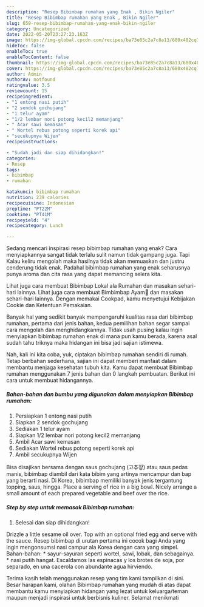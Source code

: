 ```yaml
---
description: "Resep Bibimbap rumahan yang Enak , Bikin Ngiler"
title: "Resep Bibimbap rumahan yang Enak , Bikin Ngiler"
slug: 659-resep-bibimbap-rumahan-yang-enak-bikin-ngiler
category: Uncategorized
date: 2022-05-20T23:27:23.163Z
image: https://img-global.cpcdn.com/recipes/ba73e85c2a7c8a13/680x482cq70/bibimbap-rumahan-foto-resep-utama.jpg
hideToc: false
enableToc: true
enableTocContent: false
thumbnail: https://img-global.cpcdn.com/recipes/ba73e85c2a7c8a13/680x482cq70/bibimbap-rumahan-foto-resep-utama.jpg
cover: https://img-global.cpcdn.com/recipes/ba73e85c2a7c8a13/680x482cq70/bibimbap-rumahan-foto-resep-utama.jpg
author: Admin
authorAv: notfound
ratingvalue: 3.5
reviewcount: 15
recipeingredient:
- "1 entong nasi putih"
- "2 sendok gochujang"
- "1 telur ayam"
- "1/2 lembar nori potong kecil2 memanjang"
- " Acar sawi kemasan"
- " Wortel rebus potong seperti korek api"
- "secukupnya Wijen"
recipeinstructions:

- "Sudah jadi dan siap dihidangkan!"
categories:
- Resep
tags:
- bibimbap
- rumahan

katakunci: bibimbap rumahan 
nutrition: 239 calories
recipecuisine: Indonesian
preptime: "PT22M"
cooktime: "PT41M"
recipeyield: "4"
recipecategory: Lunch

---
```



Sedang mencari inspirasi resep bibimbap rumahan yang enak? Cara menyiapkannya sangat tidak terlalu sulit namun tidak gampang juga. Tapi Kalau keliru mengolah maka hasilnya tidak akan memuaskan dan justru cenderung tidak enak. Padahal bibimbap rumahan yang enak seharusnya punya aroma dan cita rasa yang dapat memancing selera kita.


Lihat juga cara membuat Bibimbap Lokal ala Rumahan dan masakan sehari-hari lainnya. Lihat juga cara membuat Bimbimbap Ayam🥘 dan masakan sehari-hari lainnya. Dengan memakai Cookpad, kamu menyetujui Kebijakan Cookie dan Ketentuan Pemakaian.

Banyak hal yang sedikit banyak mempengaruhi kualitas rasa dari bibimbap rumahan, pertama dari jenis bahan, kedua pemilihan bahan segar sampai cara mengolah dan menghidangkannya. Tidak usah pusing kalau ingin menyiapkan bibimbap rumahan enak di mana pun kamu berada, karena asal sudah tahu triknya maka hidangan ini bisa jadi sajian istimewa.


Nah, kali ini kita coba, yuk, ciptakan bibimbap rumahan sendiri di rumah. Tetap berbahan sederhana, sajian ini dapat memberi manfaat dalam membantu menjaga kesehatan tubuh kita. Kamu dapat membuat Bibimbap rumahan menggunakan 7 jenis bahan dan 0 langkah pembuatan. Berikut ini cara untuk membuat hidangannya.

<!--inarticleads1-->

##### Bahan-bahan dan bumbu yang digunakan dalam menyiapkan Bibimbap rumahan:

1. Persiapkan 1 entong nasi putih
1. Siapkan 2 sendok gochujang
1. Sediakan 1 telur ayam
1. Siapkan 1/2 lembar nori potong kecil2 memanjang
1. Ambil  Acar sawi kemasan
1. Sediakan  Wortel rebus potong seperti korek api
1. Ambil secukupnya Wijen


Bisa disajikan bersama dengan saus gochujang (고추장) atau saus pedas manis, bibimbap diambil dari kata bibim yang artinya mencampur dan bap yang berarti nasi. Di Korea, bibimbap memiliki banyak jenis tergantung topping, saus, hingga. Place a serving of rice in a big bowl. Nicely arrange a small amount of each prepared vegetable and beef over the rice. 

<!--inarticleads2-->

##### Step by step untuk memasak Bibimbap rumahan:


1. Selesai dan siap dihidangkan!

Drizzle a little sesame oil over. Top with an optional fried egg and serve with the sauce. Resep bibimbap di urutan pertama ini cocok bagi Anda yang ingin mengonsumsi nasi campur ala Korea dengan cara yang simpel. Bahan-bahan: * sayur-sayuran seperti wortel, sawi, lobak, dan sebagainya. * nasi putih hangat. Escaldamos las espinacas y los brotes de soja, por separado, en una cacerola con abundante agua hirviendo. 

Terima kasih telah menggunakan resep yang tim kami tampilkan di sini. Besar harapan kami, olahan Bibimbap rumahan yang mudah di atas dapat membantu kamu menyiapkan hidangan yang lezat untuk keluarga/teman maupun menjadi inspirasi untuk berbisnis kuliner. Selamat menikmati
